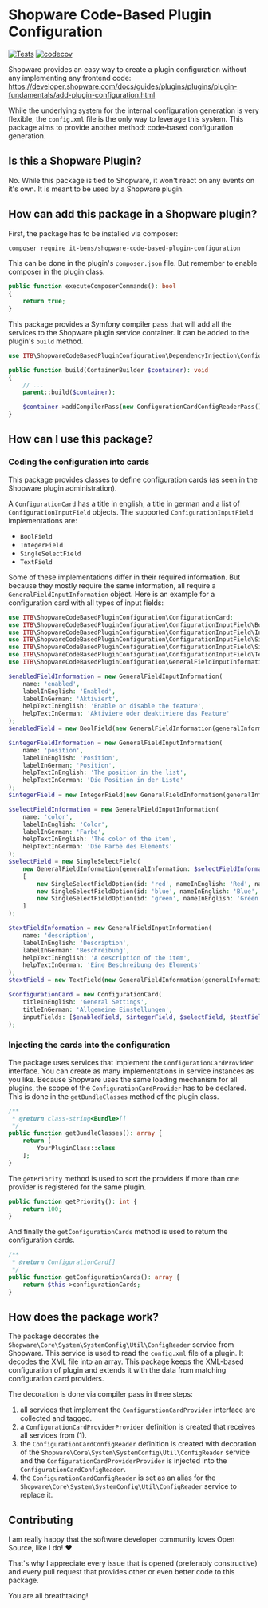 # Shopware Code-Based Plugin Configuration

[![Tests](https://github.com/it-bens/shopware-code-based-plugin-configuration/actions/workflows/ci.yml/badge.svg?branch=main)](https://github.com/it-bens/shopware-code-based-plugin-configuration/actions/workflows/ci.yml)
[![codecov](https://codecov.io/gh/it-bens/shopware-code-based-plugin-configuration/branch/main/graph/badge.svg?token=jWZCkC3PTl)](https://codecov.io/gh/it-bens/shopware-code-based-plugin-configuration)

Shopware provides an easy way to create a plugin configuration without any implementing any frontend code: https://developer.shopware.com/docs/guides/plugins/plugins/plugin-fundamentals/add-plugin-configuration.html

While the underlying system for the internal configuration generation is very flexible, the `config.xml` file is the only way to leverage this system. This package aims to provide another method: code-based configuration generation.

## Is this a Shopware Plugin?

No. While this package is tied to Shopware, it won't react on any events on it's own. It is meant to be used by a Shopware plugin.

## How can add this package in a Shopware plugin?

First, the package has to be installed via composer:

```bash
composer require it-bens/shopware-code-based-plugin-configuration
```

This can be done in the plugin's `composer.json` file. But remember to enable composer in the plugin class.

```php
public function executeComposerCommands(): bool
{
    return true;
}
```

This package provides a Symfony compiler pass that will add all the services to the Shopware plugin service container. It can be added to the plugin's `build` method.

```php
use ITB\ShopwareCodeBasedPluginConfiguration\DependencyInjection\ConfigurationCardConfigReaderPass;

public function build(ContainerBuilder $container): void
{
    // ...
    parent::build($container);

    $container->addCompilerPass(new ConfigurationCardConfigReaderPass());
}
```

## How can I use this package?

### Coding the configuration into cards

This package provides classes to define configuration cards (as seen in the Shopware plugin administration).

A `ConfigurationCard` has a title in english, a title in german and a list of `ConfigurationInputField` objects. The supported `ConfigurationInputField` implementations are:
* `BoolField`
* `IntegerField`
* `SingleSelectField`
* `TextField`

Some of these implementations differ in their required information. But because they mostly require the same information, all require a `GeneralFieldInputInformation` object. Here is an example for a configuration card with all types of input fields:

```php
use ITB\ShopwareCodeBasedPluginConfiguration\ConfigurationCard;
use ITB\ShopwareCodeBasedPluginConfiguration\ConfigurationInputField\BoolField;
use ITB\ShopwareCodeBasedPluginConfiguration\ConfigurationInputField\IntegerField;
use ITB\ShopwareCodeBasedPluginConfiguration\ConfigurationInputField\SingleSelectField;
use ITB\ShopwareCodeBasedPluginConfiguration\ConfigurationInputField\SingleSelectFieldOption;
use ITB\ShopwareCodeBasedPluginConfiguration\ConfigurationInputField\TextField;
use ITB\ShopwareCodeBasedPluginConfiguration\GeneralFieldInputInformation;

$enabledFieldInformation = new GeneralFieldInputInformation(
    name: 'enabled', 
    labelInEnglish: 'Enabled', 
    labelInGerman: 'Aktiviert', 
    helpTextInEnglish: 'Enable or disable the feature', 
    helpTextInGerman: 'Aktiviere oder deaktiviere das Feature'
);
$enabledField = new BoolField(new GeneralFieldInformation(generalInformation: $enabledFieldInformation, defaultValue: false);

$integerFieldInformation = new GeneralFieldInputInformation(
    name: 'position', 
    labelInEnglish: 'Position', 
    labelInGerman: 'Position', 
    helpTextInEnglish: 'The position in the list', 
    helpTextInGerman: 'Die Position in der Liste'
);
$integerField = new IntegerField(new GeneralFieldInformation(generalInformation: $integerFieldInformation, defaultValue: 0);

$selectFieldInformation = new GeneralFieldInputInformation(
    name: 'color', 
    labelInEnglish: 'Color', 
    labelInGerman: 'Farbe', 
    helpTextInEnglish: 'The color of the item', 
    helpTextInGerman: 'Die Farbe des Elements'
);
$selectField = new SingleSelectField(
    new GeneralFieldInformation(generalInformation: $selectFieldInformation, defaultValue: 'red'),
    [
        new SingleSelectFieldOption(id: 'red', nameInEnglish: 'Red', nameInGerman: 'Rot'),
        new SingleSelectFieldOption(id: 'blue', nameInEnglish: 'Blue', nameInGerman: 'Blau'),
        new SingleSelectFieldOption(id: 'green', nameInEnglish: 'Green', nameInGerman: 'Grün'),
    ]
);

$textFieldInformation = new GeneralFieldInputInformation(
    name: 'description', 
    labelInEnglish: 'Description', 
    labelInGerman: 'Beschreibung', 
    helpTextInEnglish: 'A description of the item', 
    helpTextInGerman: 'Eine Beschreibung des Elements'
);
$textField = new TextField(new GeneralFieldInformation(generalInformation: $textFieldInformation, defaultValue: '');

$configurationCard = new ConfigurationCard(
    titleInEnglish: 'General Settings',
    titleInGerman: 'Allgemeine Einstellungen',
    inputFields: [$enabledField, $integerField, $selectField, $textField]
);
```

### Injecting the cards into the configuration

The package uses services that implement the `ConfigurationCardProvider` interface. You can create as many implementations in service instances as you like. Because Shopware uses the same loading mechanism for all plugins, the scope of the `ConfigurationCardProvider` has to be declared. This is done in the `getBundleClasses` method of the plugin class.

```php
/**
 * @return class-string<Bundle>[]
 */
public function getBundleClasses(): array {
    return [
        YourPluginClass::class
    ];
}
```

The `getPriority` method is used to sort the providers if more than one provider is registered for the same plugin.

```php
public function getPriority(): int {
    return 100;
}
```

And finally the `getConfigurationCards` method is used to return the configuration cards.

```php
/**
 * @return ConfigurationCard[]
 */
public function getConfigurationCards(): array {
    return $this->configurationCards;
}
```

## How does the package work?

The package decorates the `Shopware\Core\System\SystemConfig\Util\ConfigReader` service from Shopware. This service is used to read the `config.xml` file of a plugin. It decodes the XML file into an array. This package keeps the XML-based configuration of plugin and extends it with the data from matching configuration card providers.

The decoration is done via compiler pass in three steps:
1. all services that implement the `ConfigurationCardProvider` interface are collected and tagged.
2. a `ConfigurationCardProviderProvider` definition is created that receives all services from (1).
3. the `ConfigurationCardConfigReader` definition is created with decoration of the `Shopware\Core\System\SystemConfig\Util\ConfigReader` service and the `ConfigurationCardProviderProvider` is injected into the `ConfigurationCardConfigReader`.
4. the `ConfigurationCardConfigReader` is set as an alias for the `Shopware\Core\System\SystemConfig\Util\ConfigReader` service to replace it.

## Contributing
I am really happy that the software developer community loves Open Source, like I do! ♥

That's why I appreciate every issue that is opened (preferably constructive) and every pull request that provides other or even better code to this package.

You are all breathtaking!
